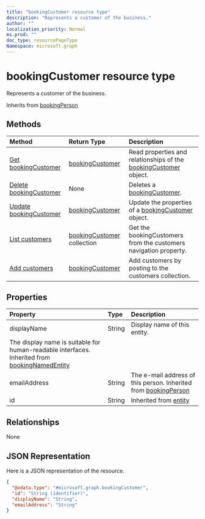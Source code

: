 ```yaml
---
title: "bookingCustomer resource type"
description: "Represents a customer of the business."
author: ""
localization_priority: Normal
ms.prod: ""
doc_type: resourcePageType
Namespace: microsoft.graph
---
```



# bookingCustomer resource type

Represents a customer of the business.


Inherits from [bookingPerson](../resources/bookingPerson.md)

## Methods
|Method|Return Type|Description|
|:---|:---|:---|
|[Get bookingCustomer](../api/bookingcustomer-get.md)|[bookingCustomer](../resources/bookingCustomer.md)|Read properties and relationships of the [bookingCustomer](../resources/bookingcustomer.md) object.|
|[Delete bookingCustomer](../api/bookingcustomer-delete.md)|None|Deletes a [bookingCustomer](../resources/bookingcustomer.md).|
|[Update bookingCustomer](../api/bookingcustomer-update.md)|[bookingCustomer](../resources/bookingCustomer.md)|Update the properties of a [bookingCustomer](../resources/bookingcustomer.md) object.|
|[List customers](../api/bookingbusiness-list-customers.md)|[bookingCustomer](../resources/bookingCustomer.md) collection|Get the bookingCustomers from the customers navigation property.|
|[Add customers](../api/bookingbusiness-post-customers.md)|[bookingCustomer](../resources/bookingCustomer.md)|Add customers by posting to the customers collection.|

## Properties
|Property|Type|Description|
|:---|:---|:---|
|displayName|String|Display name of this entity.
The display name is suitable for human-readable interfaces. Inherited from [bookingNamedEntity](../resources/bookingNamedEntity.md)|
|emailAddress|String|The e-mail address of this person. Inherited from [bookingPerson](../resources/bookingPerson.md)|
|id|String| Inherited from [entity](../resources/entity.md)|

## Relationships
None

## JSON Representation
Here is a JSON representation of the resource.
<!-- {
  "blockType": "resource",
  "keyProperty": "id",
  "@odata.type": "microsoft.graph.bookingCustomer",
  "baseType": "microsoft.graph.bookingPerson",
  "openType": false
}
-->
``` json
{
  "@odata.type": "#microsoft.graph.bookingCustomer",
  "id": "String (identifier)",
  "displayName": "String",
  "emailAddress": "String"
}
```

